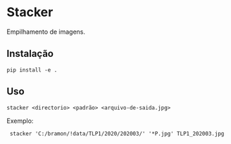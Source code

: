 # Stacker

Empilhamento de imagens.

## Instalação

```
pip install -e .
```

## Uso

```console
stacker <directorio> <padrão> <arquivo-de-saida.jpg>
```

Exemplo:

```console 
 stacker 'C:/bramon/!data/TLP1/2020/202003/' '*P.jpg' TLP1_202003.jpg
```
